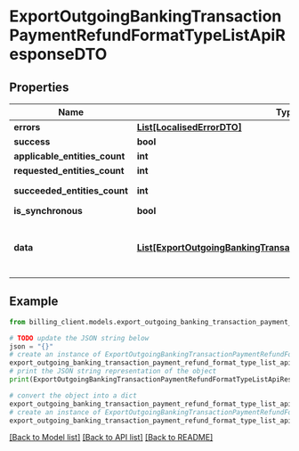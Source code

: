# ExportOutgoingBankingTransactionPaymentRefundFormatTypeListApiResponseDTO


## Properties

Name | Type | Description | Notes
------------ | ------------- | ------------- | -------------
**errors** | [**List[LocalisedErrorDTO]**](LocalisedErrorDTO.md) |  | [optional] 
**success** | **bool** |  | [optional] 
**applicable_entities_count** | **int** |  | [optional] 
**requested_entities_count** | **int** |  | [optional] 
**succeeded_entities_count** | **int** |  | [optional] [readonly] 
**is_synchronous** | **bool** |  | [optional] 
**data** | [**List[ExportOutgoingBankingTransactionPaymentRefundFormatType]**](ExportOutgoingBankingTransactionPaymentRefundFormatType.md) | The updated entity in case of modifications or creation | [optional] 

## Example

```python
from billing_client.models.export_outgoing_banking_transaction_payment_refund_format_type_list_api_response_dto import ExportOutgoingBankingTransactionPaymentRefundFormatTypeListApiResponseDTO

# TODO update the JSON string below
json = "{}"
# create an instance of ExportOutgoingBankingTransactionPaymentRefundFormatTypeListApiResponseDTO from a JSON string
export_outgoing_banking_transaction_payment_refund_format_type_list_api_response_dto_instance = ExportOutgoingBankingTransactionPaymentRefundFormatTypeListApiResponseDTO.from_json(json)
# print the JSON string representation of the object
print(ExportOutgoingBankingTransactionPaymentRefundFormatTypeListApiResponseDTO.to_json())

# convert the object into a dict
export_outgoing_banking_transaction_payment_refund_format_type_list_api_response_dto_dict = export_outgoing_banking_transaction_payment_refund_format_type_list_api_response_dto_instance.to_dict()
# create an instance of ExportOutgoingBankingTransactionPaymentRefundFormatTypeListApiResponseDTO from a dict
export_outgoing_banking_transaction_payment_refund_format_type_list_api_response_dto_from_dict = ExportOutgoingBankingTransactionPaymentRefundFormatTypeListApiResponseDTO.from_dict(export_outgoing_banking_transaction_payment_refund_format_type_list_api_response_dto_dict)
```
[[Back to Model list]](../README.md#documentation-for-models) [[Back to API list]](../README.md#documentation-for-api-endpoints) [[Back to README]](../README.md)


